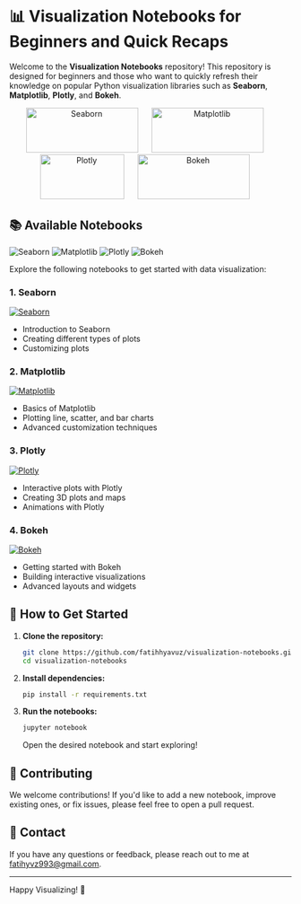 # 📊 Visualization Notebooks for Beginners and Quick Recaps

Welcome to the **Visualization Notebooks** repository! This repository is designed for beginners and those who want to quickly refresh their knowledge on popular Python visualization libraries such as **Seaborn**, **Matplotlib**, **Plotly**, and **Bokeh**.
<p align="center">
  <img src="https://seaborn.pydata.org/_static/logo-wide-lightbg.svg" alt="Seaborn" width="200" height="80" style="margin-right: 20px;"/>
  <img src="https://matplotlib.org/stable/_static/logo2.svg" alt="Matplotlib" width="200" height="80" style="margin-right: 20px;"/>
  <img src="https://images.plot.ly/logo/new-branding/plotly-logomark.png" alt="Plotly" width="150" height="80" style="margin-right: 20px;"/>
  <img src="https://static.bokeh.org/branding/logos/bokeh-logo.svg" alt="Bokeh" width="200" height="80" style="margin-right: 20px;"/>
</p>

## 📚 Available Notebooks

![Seaborn](https://img.shields.io/badge/Seaborn-3776AB?style=for-the-badge&logo=seaborn&logoColor=white) 
![Matplotlib](https://img.shields.io/badge/Matplotlib-FF1493?style=for-the-badge&logo=matplotlib&logoColor=white)
![Plotly](https://img.shields.io/badge/Plotly-00FF00?style=for-the-badge&logo=plotly&logoColor=white)
![Bokeh](https://img.shields.io/badge/Bokeh-FF5733?style=for-the-badge&logo=bokeh&logoColor=white)

Explore the following notebooks to get started with data visualization:

### 1. Seaborn
[![Seaborn](https://img.shields.io/badge/Seaborn-3776AB?style=for-the-badge&logo=seaborn&logoColor=white)](notebooks/seaborn_basics.ipynb)
- Introduction to Seaborn
- Creating different types of plots
- Customizing plots

### 2. Matplotlib
[![Matplotlib](https://img.shields.io/badge/Matplotlib-FF1493?style=for-the-badge&logo=matplotlib&logoColor=white)](notebooks/matplotlib_basics.ipynb)
- Basics of Matplotlib
- Plotting line, scatter, and bar charts
- Advanced customization techniques

### 3. Plotly
[![Plotly](https://img.shields.io/badge/Plotly-00FF00?style=for-the-badge&logo=plotly&logoColor=white)](notebooks/plotly_basics.ipynb)
- Interactive plots with Plotly
- Creating 3D plots and maps
- Animations with Plotly

### 4. Bokeh
[![Bokeh](https://img.shields.io/badge/Bokeh-FF5733?style=for-the-badge&logo=bokeh&logoColor=white)](notebooks/bokeh_basics.ipynb)
- Getting started with Bokeh
- Building interactive visualizations
- Advanced layouts and widgets

## 🚀 How to Get Started

1. **Clone the repository:**
    ```bash
    git clone https://github.com/fatihhyavuz/visualization-notebooks.git
    cd visualization-notebooks
    ```

2. **Install dependencies:**
    ```bash
    pip install -r requirements.txt
    ```

3. **Run the notebooks:**
    ```bash
    jupyter notebook
    ```
    Open the desired notebook and start exploring!

## 📝 Contributing

We welcome contributions! If you'd like to add a new notebook, improve existing ones, or fix issues, please feel free to open a pull request.

## 📧 Contact

If you have any questions or feedback, please reach out to me at [fatihyvz993@gmail.com](fatihyvz993@gmail.com).

---

Happy Visualizing! 🎨
